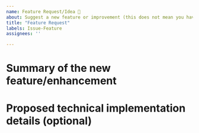 ```yaml
---
name: Feature Request/Idea 🚀
about: Suggest a new feature or improvement (this does not mean you have to implement it)
title: "Feature Request"
labels: Issue-Feature
assignees: ''

---
```


# Summary of the new feature/enhancement

<!-- 
A clear and concise description of what the problem is that the new feature would solve.
Describe why and how a user would use this new functionality (if applicable).
-->

# Proposed technical implementation details (optional)

<!-- 
A clear and concise description of what you want to happen.
-->

